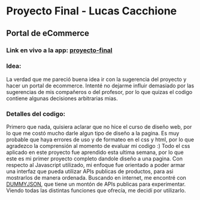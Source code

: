 # Proyecto Final - Lucas Cacchione

## Portal de eCommerce

### Link en vivo a la app: [proyecto-final](https://lab.cacho.tech/proyecto-final/)

### Idea:  
La verdad que me pareció buena idea ir con la sugerencia del proyecto y hacer un portal de ecommerce. Intenté no dejarme influir demasiado por las sugerencias de mis compañeros o del profesor, por lo que quizas el codigo contiene algunas decisiones arbitrarias mias.

### Detalles del codigo:  
Primero que nada, quisiera aclarar que no hice el curso de diseño web, por lo que me costó mucho darle algun tipo de diseño a la pagina. Es muy probable que haya errores de uso y de formateo en el css y html, por lo que agradezco la comprensión al momento de evaluar mi codigo :)
Todo el css aplicado en este proyecto fue aprendido esta ultima semana, por lo que este es mi primer proyecto completo dandole diseño a una pagina.
Con respecto al Javascript utilizado, mi enfoque fue orientado a poder armar una interfaz que pueda utilizar APIs publicas de productos, para asi mostrarlos de manera ordenada.
Buscando en internet, me encontré con [DUMMYJSON](https://dummyjson.com/docs/products), que tiene un montón de APIs publicas para experimentar. Viendo todas las distintas funciones que ofrecía, me decidí por utilizarlo.
